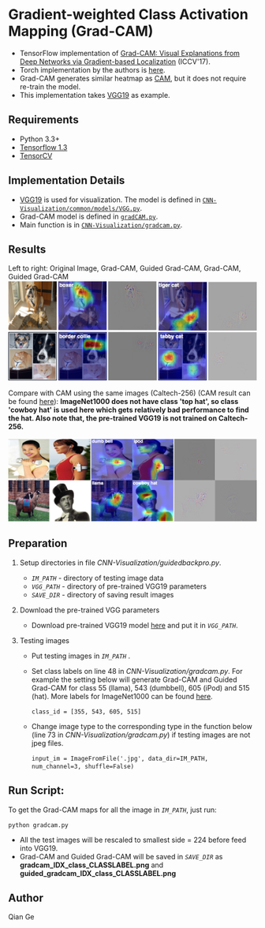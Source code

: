 # Gradient-weighted Class Activation Mapping (Grad-CAM)

- TensorFlow implementation of [Grad-CAM: Visual Explanations from Deep Networks via Gradient-based Localization](https://arxiv.org/abs/1610.02391) (ICCV'17).
- Torch implementation by the authors is [here](https://github.com/ramprs/grad-cam).
- Grad-CAM generates similar heatmap as [CAM](https://arxiv.org/abs/1512.04150), but it does not require re-train the model.
- This implementation takes [VGG19](https://arxiv.org/abs/1409.1556) as example. 

## Requirements
- Python 3.3+
- [Tensorflow 1.3](https://www.tensorflow.org/)
- [TensorCV](https://github.com/conan7882/DeepVision-tensorflow) 

## Implementation Details

<!--- For MNIST dataset, a CNN with three convolutional layers followed by a global average pooling layer is used.-->

- [VGG19](https://arxiv.org/abs/1409.1556) is used for visualization. The model is defined in [`CNN-Visualization/common/models/VGG.py`](../common/models/VGG.py).
- Grad-CAM model is defined in [`gradCAM.py`](gradCAM.py).
- Main function is in [`CNN-Visualization/gradcam.py`](../gradcam.py).

## Results

Left to right: Original Image, Grad-CAM, Guided Grad-CAM, Grad-CAM, Guided Grad-CAM
![ex1](figs/ex1.png)
![ex2](figs/ex2.png)

Compare with CAM using the same images (Caltech-256) (CAM result can be found [here](https://github.com/conan7882/CNN-Visualization/tree/master/class_activation_map#caltech-256)):
**ImageNet1000 does not have class 'top hat', so class 'cowboy hat' is used here which gets relatively bad performance to find the hat. Also note that, the pre-trained VGG19 is not trained on Caltech-256.**

![compare](figs/comparecam.png)



<!--## Observations-->

## Preparation

1. Setup directories in file *CNN-Visualization/guidedbackpro.py*. 
  
    - *`IM_PATH`* - directory of testing image data
    - *`VGG_PATH`* - directory of pre-trained VGG19 parameters
    - *`SAVE_DIR`* - directory of saving result images
   
2. Download the pre-trained VGG parameters
       
    - Download pre-trained VGG19 model [here](https://github.com/machrisaa/tensorflow-vgg#tensorflow-vgg16-and-vgg19) and put it in *`VGG_PATH`*.
         
       
3. Testing images
 
    - Put testing images in *`IM_PATH`* .
    - Set class labels on line 48 in *CNN-Visualization/gradcam.py*. For example the setting below will generate Grad-CAM and Guided Grad-CAM for class 55 (llama), 543 (dumbbell), 605 (iPod) and 515 (hat). More labels for ImageNet1000 can be found [here](https://github.com/conan7882/VGG-tensorflow/blob/master/imageNetLabel.txt).
    
      ```
      class_id = [355, 543, 605, 515]
      ```
    
    - Change image type to the corresponding type in the function below (line 73 in *CNN-Visualization/gradcam.py*) if testing images are not jpeg files.
    
      ```
      input_im = ImageFromFile('.jpg', data_dir=IM_PATH, num_channel=3, shuffle=False)
      ```
       

## Run Script:

To get the Grad-CAM maps for all the image in *`IM_PATH`*, just run:

```
python gradcam.py
```	

- All the test images will be rescaled to smallest side = 224 before feed into VGG19.
- Grad-CAM and Guided Grad-CAM will be saved in *`SAVE_DIR`* as **gradcam_IDX_class_CLASSLABEL.png** and **guided_gradcam_IDX_class_CLASSLABEL.png** 


## Author
Qian Ge


	
	





 
